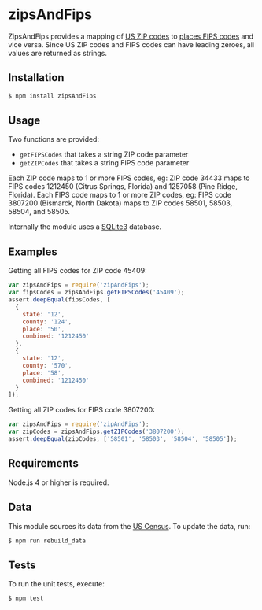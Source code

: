 # zipsAndFips

ZipsAndFips provides a mapping of [US ZIP codes](https://en.wikipedia.org/wiki/ZIP_Code) to [places FIPS codes](https://en.wikipedia.org/wiki/Federal_Information_Processing_Standards) and vice versa.  Since US ZIP codes and FIPS codes can have leading zeroes, all values are returned as strings.  

## Installation

```bash
$ npm install zipsAndFips
```

## Usage

Two functions are provided:

- `getFIPSCodes` that takes a string ZIP code parameter
- `getZIPCodes` that takes a string FIPS code parameter

Each ZIP code maps to 1 or more FIPS codes, eg: ZIP code 34433 maps to FIPS codes 1212450 (Citrus Springs, Florida) and 1257058 (Pine Ridge, Florida).  Each FIPS code maps to 1 or more ZIP codes, eg: FIPS code 3807200 (Bismarck, North Dakota) maps to ZIP codes 58501, 58503, 58504, and 58505.

Internally the module uses a [SQLite3](https://www.sqlite.org/) database.  

## Examples

Getting all FIPS codes for ZIP code 45409:

```js
var zipsAndFips = require('zipAndFips');
var fipsCodes = zipsAndFips.getFIPSCodes('45409');
assert.deepEqual(fipsCodes, [
  {
    state: '12',
    county: '124',
    place: '50',
    combined: '1212450'
  },
  {
    state: '12',
    county: '570',
    place: '58',
    combined: '1212450'
  }
]);
```

Getting all ZIP codes for FIPS code 3807200:

```js
var zipsAndFips = require('zipAndFips');
var zipCodes = zipsAndFips.getZIPCodes('3807200');
assert.deepEqual(zipCodes, ['58501', '58503', '58504', '58505']);
```

## Requirements

Node.js 4 or higher is required.

## Data

This module sources its data from the [US Census](https://www2.census.gov/geo/docs/maps-data/data/rel/zcta_place_rel_10.txt).  To update the data, run:

```bash
$ npm run rebuild_data
```

## Tests

To run the unit tests, execute:

```bash
$ npm test
```
